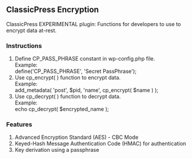 ## ClassicPress Encryption
ClassicPress EXPERIMENTAL plugin: Functions for developers to use to encrypt data at-rest.

### Instructions
1. Define CP_PASS_PHRASE constant in wp-config.php file.<br />
Example:<br />
define('CP_PASS_PHRASE', 'Secret PassPhrase');<br />
2. Use cp_encrypt( ) function to encrypt data.<br />
Example:<br />
add_metadata( 'post', $pid, 'name', cp_encrypt( $name ) );<br />
3. Use cp_decrypt( ) function to decrypt data.<br />
Example:<br />
echo cp_decrypt( $encrypted_name );<br />

### Features
1. Advanced Encryption Standard (AES) - CBC Mode
2. Keyed-Hash Message Authentication Code (HMAC) for authentication
3. Key derivation using a passphrase

